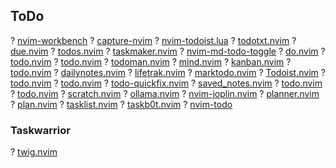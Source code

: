 ## ToDo
? [nvim-workbench](https://github.com/marcushwz/nvim-workbench)
? [capture-nvim](https://github.com/nagy135/capture-nvim)
? [nvim-todoist.lua](https://github.com/smolck/nvim-todoist.lua)
? [todotxt.nvim](https://github.com/arnarg/todotxt.nvim)
? [due.nvim](https://github.com/NFrid/due.nvim)
? [todos.nvim](https://github.com/defntvdm/todos.nvim)
? [taskmaker.nvim](https://github.com/amiroslaw/taskmaker.nvim)
? [nvim-md-todo-toggle](https://github.com/unamatasanatarai/nvim-md-todo-toggle)
? [do.nvim](https://github.com/nocksock/do.nvim)
? [todo.nvim](https://github.com/MaximilianLloyd/todo.nvim)
? [todo.nvim](https://github.com/alex-laycalvert/todo.nvim)
? [todoman.nvim](https://github.com/torcor-dev/todoman.nvim)
? [mind.nvim](https://github.com/malramsay64/mind.nvim)
? [kanban.nvim](https://github.com/arakkkkk/kanban.nvim)
? [todo.nvim](https://github.com/Cartogy/todo.nvim)
? [dailynotes.nvim](https://github.com/kperath/dailynotes.nvim)
? [lifetrak.nvim](https://github.com/psaikido/lifetrak.nvim)
? [marktodo.nvim](https://github.com/arakkkkk/marktodo.nvim)
? [Todoist.nvim](https://github.com/ca-mantis-shrimp/Todoist.nvim)
? [todo.nvim](https://github.com/jed-richards/todo.nvim)
? [todo.nvim](https://github.com/oncomouse/todo.nvim)
? [todo-quickfix.nvim](https://github.com/mvolkmann/todo-quickfix.nvim)
? [saved_notes.nvim](https://github.com/rareitems/saved_notes.nvim)
? [todo.nvim](https://github.com/pablopunk/todo.nvim)
? [todo.nvim](https://github.com/mariogarridopt/todo.nvim)
? [scratch.nvim](https://github.com/aymenhafeez/scratch.nvim)
? [ollama.nvim](https://github.com/marco-souza/ollama.nvim)
? [nvim-joplin.nvim](https://github.com/yoshigoya/nvim-joplin.nvim)
? [planner.nvim](https://github.com/jungyong0615dot/planner.nvim)
? [plan.nvim](https://github.com/kimpors/plan.nvim)
? [tasklist.nvim](https://github.com/rrossmiller/tasklist.nvim)
? [taskb0t.nvim](https://github.com/LandonTr0n/taskb0t.nvim)
? [nvim-todo](https://github.com/ManasPatil0967/nvim-todo)
### Taskwarrior
? [twig.nvim](https://github.com/hugginsio/twig.nvim)

